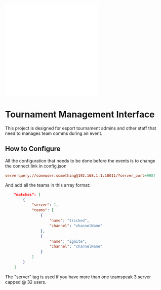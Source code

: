 ![League Ops Logo](resources/rsz_leagueops.png)
# Tournament Management Interface
This project is designed for esport tournament admins and other staff that need to manages team comms during an event.
## How to Configure
All the configuration that needs to be done before the events is to change the connect link in config.json
```cfg
serverquery://someuser:something@192.168.1.1:10011/?server_port=9987
```
And add all the teams in this array format:
```json
    "matches": [
        {
            "server": 1,
            "teams": [
                {
                    "name": "tricked",
                    "channel": "channelName"
                },
                {
                    "name": "ignite",
                    "channel": "channelName"
                }
            ]
        }
    ]
```
The "server" tag is used if you have more than one teamspeak 3 server capped @ 32 users.

